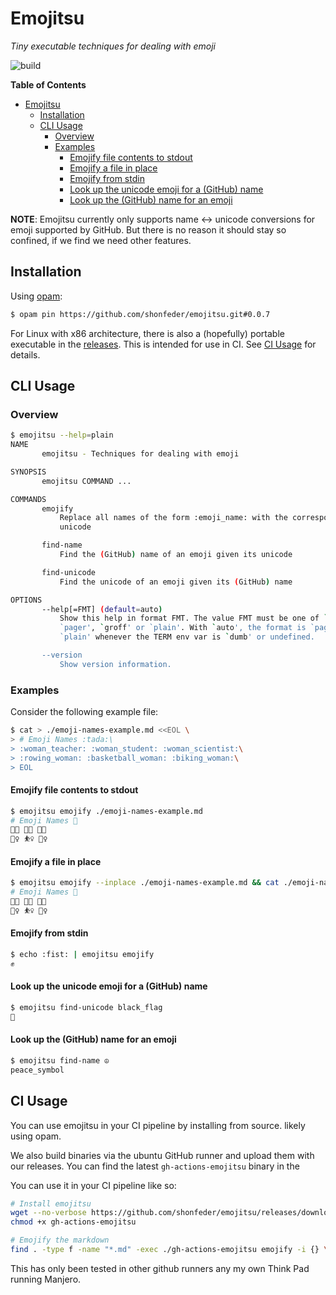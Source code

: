 # Emojitsu

_Tiny executable techniques for dealing with emoji_

![build](https://github.com/shonfeder/emojitsu/workflows/build/badge.svg)

<!-- markdown-toc start - Don't edit this section. Run M-x markdown-toc-refresh-toc -->

**Table of Contents**

- [Emojitsu](#emojitsu)
  - [Installation](#installation)
  - [CLI Usage](#cli-usage)
    - [Overview](#overview)
    - [Examples](#examples)
      - [Emojify file contents to stdout](#emojify-file-contents-to-stdout)
      - [Emojify a file in place](#emojify-a-file-in-place)
      - [Emojify from stdin](#emojify-from-stdin)
      - [Look up the unicode emoji for a (GitHub) name](#look-up-the-unicode-emoji-for-a-github-name)
      - [Look up the (GitHub) name for an emoji](#look-up-the-github-name-for-an-emoji)

<!-- markdown-toc end -->

**NOTE**: Emojitsu currently only supports name <-> unicode conversions for emoji
supported by GitHub. But there is no reason it should stay so confined, if we
find we need other features.

## Installation

Using [opam](https://opam.ocaml.org/doc/Install.html):

<!-- $MDX skip -->
```sh
$ opam pin https://github.com/shonfeder/emojitsu.git#0.0.7
```

For Linux with x86 architecture, there is also a (hopefully) portable executable
in the [releases](https://github.com/shonfeder/emojitsu/releases). This is
intended for use in CI. See [CI Usage](#ci-usage) for details.

## CLI Usage

### Overview

```sh
$ emojitsu --help=plain
NAME
       emojitsu - Techniques for dealing with emoji

SYNOPSIS
       emojitsu COMMAND ...

COMMANDS
       emojify
           Replace all names of the form :emoji_name: with the corresponding
           unicode

       find-name
           Find the (GitHub) name of an emoji given its unicode

       find-unicode
           Find the unicode of an emoji given its (GitHub) name

OPTIONS
       --help[=FMT] (default=auto)
           Show this help in format FMT. The value FMT must be one of `auto',
           `pager', `groff' or `plain'. With `auto', the format is `pager` or
           `plain' whenever the TERM env var is `dumb' or undefined.

       --version
           Show version information.

```

### Examples

Consider the following example file:

```sh
$ cat > ./emoji-names-example.md <<EOL \
> # Emoji Names :tada:\
> :woman_teacher: :woman_student: :woman_scientist:\
> :rowing_woman: :basketball_woman: :biking_woman:\
> EOL
```

#### Emojify file contents to stdout

```sh
$ emojitsu emojify ./emoji-names-example.md
# Emoji Names 🎉
👩‍🏫 👩‍🎓 👩‍🔬
🚣‍♀ ⛹‍♀ 🚴‍♀

```

#### Emojify a file in place

```sh
$ emojitsu emojify --inplace ./emoji-names-example.md && cat ./emoji-names-example.md
# Emoji Names 🎉
👩‍🏫 👩‍🎓 👩‍🔬
🚣‍♀ ⛹‍♀ 🚴‍♀
```

#### Emojify from stdin

```sh
$ echo :fist: | emojitsu emojify
✊
```

#### Look up the unicode emoji for a (GitHub) name

```sh
$ emojitsu find-unicode black_flag
🏴
```

#### Look up the (GitHub) name for an emoji

```sh
$ emojitsu find-name ☮
peace_symbol
```

## CI Usage

You can use emojitsu in your CI pipeline by installing from source. likely using
opam.

We also build binaries via the ubuntu GitHub runner and upload them with our
releases. You can find the latest `gh-actions-emojitsu` binary in the

You can use it in your CI pipeline like so:

<!-- $MDX skip -->
```sh
# Install emojitsu
wget --no-verbose https://github.com/shonfeder/emojitsu/releases/download/0.0.7/gh-actions-emojitsu
chmod +x gh-actions-emojitsu

# Emojify the markdown
find . -type f -name "*.md" -exec ./gh-actions-emojitsu emojify -i {} \;
```

This has only been tested in other github runners any my own Think Pad running
Manjero.
